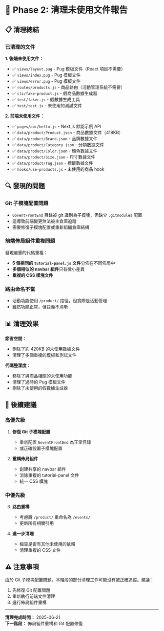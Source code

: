 # 🧹 Phase 2: 清理未使用文件報告

## 📋 清理總結

### 已清理的文件

**1. 後端未使用文件：**
- ✅ `views/layout.pug` - Pug 模板文件（React 項目不需要）
- ✅ `views/index.pug` - Pug 模板文件
- ✅ `views/error.pug` - Pug 模板文件
- ✅ `routes/products.js` - 商品路由（活動管理系統不需要）
- ✅ `cli/fake-product.js` - 假商品數據生成器
- ✅ `test/faker.js` - 假數據生成工具
- ✅ `test/test.js` - 未使用的測試文件

**2. 前端未使用文件：**
- ✅ `pages/api/hello.js` - Next.js 默認示例 API
- ✅ `data/product/Product.json` - 商品數據文件（418KB）
- ✅ `data/product/Brand.json` - 品牌數據文件
- ✅ `data/product/Category.json` - 分類數據文件
- ✅ `data/product/Color.json` - 顏色數據文件
- ✅ `data/product/Size.json` - 尺寸數據文件
- ✅ `data/product/Tag.json` - 標籤數據文件
- ✅ `hooks/use-products.js` - 未使用的商品 hook

## 🔍 發現的問題

### Git 子模塊配置問題
- `GoventFrontEnd` 目錄被 git 識別為子模塊，但缺少 `.gitmodules` 配置
- 這導致前端變更無法被主倉庫追蹤
- 需要修復子模塊配置或重新組織倉庫結構

### 前端佈局組件重複問題
發現嚴重的代碼重複：
- **5 個相同的 `tutorial-panel.js` 文件**分佈在不同佈局中
- **多個相似的 navbar 組件**只有微小差異
- **重複的 CSS 模塊文件**

### 路由命名不當
- 活動功能使用 `/product/` 路徑，但實際是活動管理
- 雖然功能正常，但語義不清晰

## 📊 清理效果

**節省空間：**
- 刪除了約 420KB 的未使用數據文件
- 清理了多個重複的模板和測試文件

**代碼整潔度：**
- 移除了與商品相關的未使用功能
- 清理了過時的 Pug 模板文件
- 刪除了未使用的假數據生成器

## 🚀 後續建議

### 高優先級
1. **修復 Git 子模塊配置**
   - 重新配置 `GoventFrontEnd` 為正常目錄
   - 或正確設置子模塊配置

2. **重構佈局組件**
   - 創建共享的 navbar 組件
   - 消除重複的 tutorial-panel 文件
   - 統一 CSS 模塊

### 中優先級
3. **路由重構**
   - 考慮將 `/product/` 重命名為 `/events/`
   - 更新所有相關引用

4. **進一步清理**
   - 檢查是否有其他未使用的依賴
   - 清理重複的 CSS 文件

## ⚠️ 注意事項

由於 Git 子模塊配置問題，本階段的部分清理工作可能沒有被正確追蹤。建議：

1. 先修復 Git 配置問題
2. 重新執行前端文件清理
3. 進行佈局組件重構

---

**清理完成時間：** 2025-06-21  
**下一階段：** 佈局組件重構和 Git 配置修復 